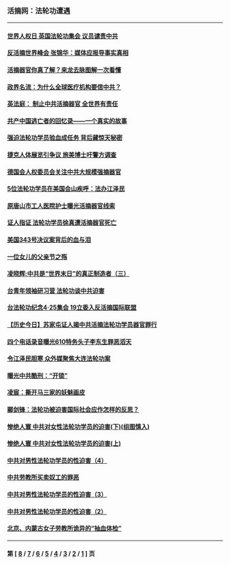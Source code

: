 ### 活摘网：法轮功遭遇
---
#### [世界人权日 英国法轮功集会 议员谴责中共](../../pages/nf5881/n13431763.md?06240430) 
#### [反活摘世界峰会 张锦华：媒体应报导事实真相](../../pages/nf5881/n13278502.md?06240430) 
#### [活摘器官你真了解？来龙去脉图解一次看懂](../../pages/nf5881/n13013820.md?06240430) 
#### [政界名流：为什么全球医疗机构要信中共？](../../pages/nf5881/n11945479.md?06240430) 
#### [英法庭： 制止中共活摘器官 全世界有责任](../../pages/nf5881/n11330691.md?06240430) 
#### [共产中国逃亡者的回忆录——一个真实的故事](../../pages/nf5881/n10918649.md?06240430) 
#### [强迫法轮功学员验血成任务 背后藏惊天秘密](../../pages/nf5881/n4252384.md?06240430) 
#### [捷克人体展览引争议 旅美博士吁警方调查](../../pages/nf5881/n9429187.md?06240430) 
#### [德国会人权委员会关注中共大规模强摘器官](../../pages/nf5881/n8418950.md?06240430) 
#### [5位法轮功学员在美国会山疾呼：法办江泽民](../../pages/nf5881/n8101519.md?06240430) 
#### [原唐山市工人医院护士曝光活摘器官线索](../../pages/nf5881/n8076384.md?06240430) 
#### [证人指证 法轮功学员徐真遭活摘器官死亡](../../pages/nf5881/n8042467.md?06240430) 
#### [美国343号决议案背后的血与泪](../../pages/nf5881/n8020684.md?06240430) 
#### [一位女儿的父亲节之殇](../../pages/nf5881/n8014122.md?06240430) 
#### [凌晓辉:中共是“世界末日”的真正制造者（三）](../../pages/nf5881/n4210333.md?06240430) 
#### [台青年领袖研习营 法轮功谈中共迫害](../../pages/nf5881/n4141857.md?06240430) 
#### [台法轮功纪念4‧25集会 19立委入反活摘国际联盟](../../pages/nf5881/n4141821.md?06240430) 
#### [【历史今日】苏家屯证人揭中共活摘法轮功学员器官罪行](../../pages/nf5881/n4135912.md?06240430) 
#### [四个电话录音曝光610特务头子李东生罪恶滔天](../../pages/nf5881/n4040060.md?06240430) 
#### [令江泽民胆寒 众外媒聚焦大连法轮功案](../../pages/nf5881/n3932671.md?06240430) 
#### [曝光中共酷刑：“开锁”](../../pages/nf5881/n3889373.md?06240430) 
#### [凌宸：撕开马三家的妖魅画皮](../../pages/nf5881/n3849369.md?06240430) 
#### [郦剑锋：法轮功被迫害国际社会应作怎样的反思？](../../pages/nf5881/n3824560.md?06240430) 
#### [惨绝人寰 中共对女性法轮功学员的迫害(下)(组图慎入)](../../pages/nf5881/n3816285.md?06240430) 
#### [惨绝人寰 中共对女性法轮功学员的迫害(上)](../../pages/nf5881/n3815374.md?06240430) 
#### [中共对男性法轮功学员的性迫害（4）](../../pages/nf5881/n3769144.md?06240430) 
#### [中共劳教所买卖奴工的罪恶](../../pages/nf5881/n3769378.md?06240430) 
#### [中共对男性法轮功学员的性迫害（3）](../../pages/nf5881/n3768231.md?06240430) 
#### [中共对男性法轮功学员的性迫害（2）](../../pages/nf5881/n3767211.md?06240430) 
#### [北京、内蒙古女子劳教所诡异的“抽血体检”](../../pages/nf5881/n3753158.md?06240430) 

---
#### 第 [ [8](./8.md?06240430) / [7](./7.md?06240430) / [6](./6.md?06240430) / [5](./5.md?06240430) / [4](./4.md?06240430) / [3](./3.md?06240430) / [2](./2.md?06240430) / [1](./1.md?06240430) ] 页
